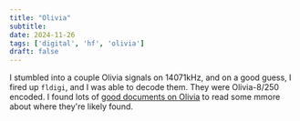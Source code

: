 ```yaml
---
title: "Olivia"
subtitle:
date: 2024-11-26
tags: ['digital', 'hf', 'olivia']
draft: false
---
```


I stumbled into a couple Olivia signals
on 14071kHz,
and on a good guess,
I fired up `fldigi`,
and I was able to decode them.
They were Olivia-8/250 encoded.
I found lots of
[good documents on Olivia](https://groups.io/g/Olivia)
to read some mmore about where they're likely found.

<!--more-->
